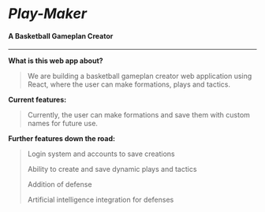 # ___Play-Maker___
#### A Basketball Gameplan Creator
---
__What is this web app about?__

>We are building a basketball gameplan creator web application using React, where the user can make formations, plays and tactics.

__Current features:__

>Currently, the user can make formations and save them with custom names for future use.



__Further features down the road:__

>Login system and accounts to save creations
>
>Ability to create and save dynamic plays and tactics
>
>Addition of defense
>
>Artificial intelligence integration for defenses